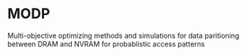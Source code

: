 # MODP
Multi-objective optimizing methods and simulations for data paritioning between DRAM and NVRAM for probablistic access patterns
